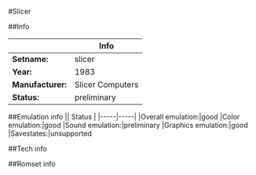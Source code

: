 #Slicer

##Info

||Info|
|-----|-----|
|**Setname:**|slicer
|**Year:**|1983
|**Manufacturer:**|Slicer Computers
|**Status:**|preliminary

##Emulation info
|| Status |
|-----|-----|
|Overall emulation:|good
|Color emulation:|good
|Sound emulation:|preliminary
|Graphics emulation:|good
|Savestates:|unsupported

##Tech info

##Romset info

<!--- START OF EDITED COMMENT DO NOT TOUCH TEXT ABOVE-->
